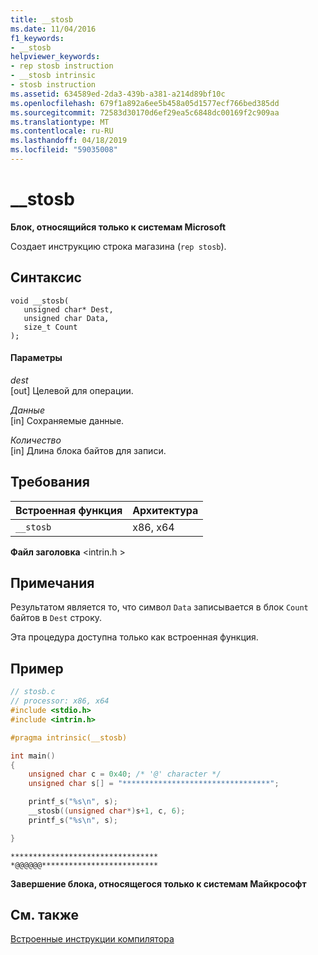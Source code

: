 ```yaml
---
title: __stosb
ms.date: 11/04/2016
f1_keywords:
- __stosb
helpviewer_keywords:
- rep stosb instruction
- __stosb intrinsic
- stosb instruction
ms.assetid: 634589ed-2da3-439b-a381-a214d89bf10c
ms.openlocfilehash: 679f1a892a6ee5b458a05d1577ecf766bed385dd
ms.sourcegitcommit: 72583d30170d6ef29ea5c6848dc00169f2c909aa
ms.translationtype: MT
ms.contentlocale: ru-RU
ms.lasthandoff: 04/18/2019
ms.locfileid: "59035008"
---
```

# <a name="stosb"></a>__stosb

**Блок, относящийся только к системам Microsoft**

Создает инструкцию строка магазина (`rep stosb`).

## <a name="syntax"></a>Синтаксис

```
void __stosb(
   unsigned char* Dest,
   unsigned char Data,
   size_t Count
);
```

#### <a name="parameters"></a>Параметры

*dest*<br/>
[out] Целевой для операции.

*Данные*<br/>
[in] Сохраняемые данные.

*Количество*<br/>
[in] Длина блока байтов для записи.

## <a name="requirements"></a>Требования

|Встроенная функция|Архитектура|
|---------------|------------------|
|`__stosb`|x86, x64|

**Файл заголовка** \<intrin.h >

## <a name="remarks"></a>Примечания

Результатом является то, что символ `Data` записывается в блок `Count` байтов в `Dest` строку.

Эта процедура доступна только как встроенная функция.

## <a name="example"></a>Пример

```C
// stosb.c
// processor: x86, x64
#include <stdio.h>
#include <intrin.h>

#pragma intrinsic(__stosb)

int main()
{
    unsigned char c = 0x40; /* '@' character */
    unsigned char s[] = "*********************************";

    printf_s("%s\n", s);
    __stosb((unsigned char*)s+1, c, 6);
    printf_s("%s\n", s);

}
```

```Output
*********************************
*@@@@@@**************************
```

**Завершение блока, относящегося только к системам Майкрософт**

## <a name="see-also"></a>См. также

[Встроенные инструкции компилятора](../intrinsics/compiler-intrinsics.md)